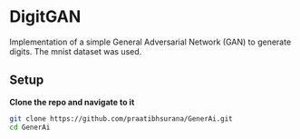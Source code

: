 # DigitGAN
Implementation of a simple General Adversarial Network (GAN) to generate digits.
The mnist dataset was used.

## Setup

**Clone the repo and navigate to it**
```bash
git clone https://github.com/praatibhsurana/GenerAi.git
cd GenerAi
```

